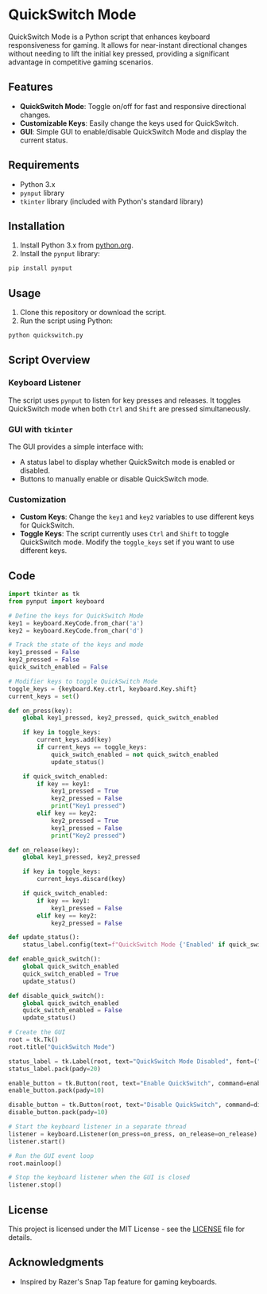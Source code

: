 
# QuickSwitch Mode

QuickSwitch Mode is a Python script that enhances keyboard responsiveness for gaming. It allows for near-instant directional changes without needing to lift the initial key pressed, providing a significant advantage in competitive gaming scenarios.

## Features

- **QuickSwitch Mode**: Toggle on/off for fast and responsive directional changes.
- **Customizable Keys**: Easily change the keys used for QuickSwitch.
- **GUI**: Simple GUI to enable/disable QuickSwitch Mode and display the current status.

## Requirements

- Python 3.x
- `pynput` library
- `tkinter` library (included with Python's standard library)

## Installation

1. Install Python 3.x from [python.org](https://www.python.org/).
2. Install the `pynput` library:

```sh
pip install pynput
```

## Usage

1. Clone this repository or download the script.
2. Run the script using Python:

```sh
python quickswitch.py
```

## Script Overview

### Keyboard Listener

The script uses `pynput` to listen for key presses and releases. It toggles QuickSwitch mode when both `Ctrl` and `Shift` are pressed simultaneously.

### GUI with `tkinter`

The GUI provides a simple interface with:
- A status label to display whether QuickSwitch mode is enabled or disabled.
- Buttons to manually enable or disable QuickSwitch mode.

### Customization

- **Custom Keys**: Change the `key1` and `key2` variables to use different keys for QuickSwitch.
- **Toggle Keys**: The script currently uses `Ctrl` and `Shift` to toggle QuickSwitch mode. Modify the `toggle_keys` set if you want to use different keys.

## Code

```python
import tkinter as tk
from pynput import keyboard

# Define the keys for QuickSwitch Mode
key1 = keyboard.KeyCode.from_char('a')
key2 = keyboard.KeyCode.from_char('d')

# Track the state of the keys and mode
key1_pressed = False
key2_pressed = False
quick_switch_enabled = False

# Modifier keys to toggle QuickSwitch Mode
toggle_keys = {keyboard.Key.ctrl, keyboard.Key.shift}
current_keys = set()

def on_press(key):
    global key1_pressed, key2_pressed, quick_switch_enabled

    if key in toggle_keys:
        current_keys.add(key)
        if current_keys == toggle_keys:
            quick_switch_enabled = not quick_switch_enabled
            update_status()

    if quick_switch_enabled:
        if key == key1:
            key1_pressed = True
            key2_pressed = False
            print("Key1 pressed")
        elif key == key2:
            key2_pressed = True
            key1_pressed = False
            print("Key2 pressed")

def on_release(key):
    global key1_pressed, key2_pressed

    if key in toggle_keys:
        current_keys.discard(key)

    if quick_switch_enabled:
        if key == key1:
            key1_pressed = False
        elif key == key2:
            key2_pressed = False

def update_status():
    status_label.config(text=f"QuickSwitch Mode {'Enabled' if quick_switch_enabled else 'Disabled'}")

def enable_quick_switch():
    global quick_switch_enabled
    quick_switch_enabled = True
    update_status()

def disable_quick_switch():
    global quick_switch_enabled
    quick_switch_enabled = False
    update_status()

# Create the GUI
root = tk.Tk()
root.title("QuickSwitch Mode")

status_label = tk.Label(root, text="QuickSwitch Mode Disabled", font=("Times New Roman", 14))
status_label.pack(pady=20)

enable_button = tk.Button(root, text="Enable QuickSwitch", command=enable_quick_switch, font=("Times New Roman", 12))
enable_button.pack(pady=10)

disable_button = tk.Button(root, text="Disable QuickSwitch", command=disable_quick_switch, font=("Times New Roman", 12))
disable_button.pack(pady=10)

# Start the keyboard listener in a separate thread
listener = keyboard.Listener(on_press=on_press, on_release=on_release)
listener.start()

# Run the GUI event loop
root.mainloop()

# Stop the keyboard listener when the GUI is closed
listener.stop()
```

## License

This project is licensed under the MIT License - see the [LICENSE](LICENSE) file for details.

## Acknowledgments

- Inspired by Razer's Snap Tap feature for gaming keyboards.
